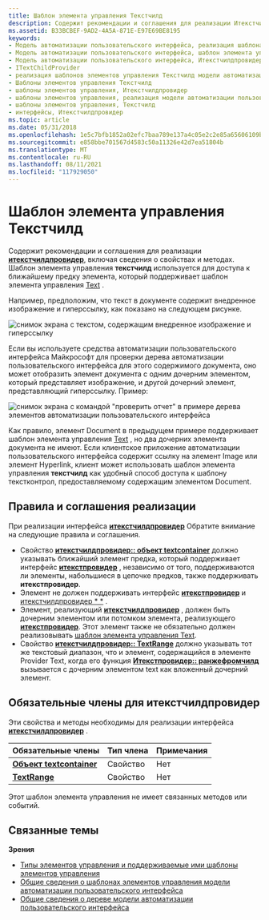```yaml
---
title: Шаблон элемента управления Текстчилд
description: Содержит рекомендации и соглашения для реализации Итекстчилдпровидер, включая сведения о свойствах и методах. Шаблон элемента управления Текстчилд используется для доступа к ближайшему предку элемента, который поддерживает шаблон элемента управления Text.
ms.assetid: B33BCBEF-9AD2-4A5A-871E-E97E69BE8195
keywords:
- Модель автоматизации пользовательского интерфейса, реализация шаблона элемента управления Текстчилд
- Модель автоматизации пользовательского интерфейса, шаблон элемента управления Текстчилд
- Модель автоматизации пользовательского интерфейса, Итекстчилдпровидер
- ITextChildProvider
- реализация шаблонов элементов управления Текстчилд модели автоматизации пользовательского интерфейса
- Шаблоны элементов управления Текстчилд
- шаблоны элементов управления, Итекстчилдпровидер
- шаблоны элементов управления, реализация модели автоматизации пользовательского интерфейса Текстчилд
- шаблоны элементов управления, Текстчилд
- интерфейсы, Итекстчилдпровидер
ms.topic: article
ms.date: 05/31/2018
ms.openlocfilehash: 1e5c7bfb1852a02efc7baa789e137a4c05e2c2e85a65606109b26a622dfafcf4
ms.sourcegitcommit: e858bbe701567d4583c50a11326e42d7ea51804b
ms.translationtype: MT
ms.contentlocale: ru-RU
ms.lasthandoff: 08/11/2021
ms.locfileid: "117929050"
---
```

# <a name="textchild-control-pattern"></a>Шаблон элемента управления Текстчилд

Содержит рекомендации и соглашения для реализации [**итекстчилдпровидер**](/windows/desktop/api/uiautomationcore/nn-uiautomationcore-itextchildprovider), включая сведения о свойствах и методах. Шаблон элемента управления **текстчилд** используется для доступа к ближайшему предку элемента, который поддерживает шаблон элемента управления [Text](uiauto-implementingtextandtextrange.md) .

Например, предположим, что текст в документе содержит внедренное изображение и гиперссылку, как показано на следующем рисунке.

![снимок экрана с текстом, содержащим внедренное изображение и гиперссылку](images/textchild-pattern.png)

Если вы используете средства автоматизации пользовательского интерфейса Майкрософт для проверки дерева автоматизации пользовательского интерфейса для этого содержимого документа, оно может отобразить элемент документа с одним дочерним элементом, который представляет изображение, и другой дочерний элемент, представляющий гиперссылку. Пример:

![снимок экрана с командой "проверить отчет" в примере дерева элементов автоматизации пользовательского интерфейса](images/textchild-pattern-tree.png)

Как правило, элемент Document в предыдущем примере поддерживает шаблон элемента управления [Text](uiauto-implementingtextandtextrange.md) , но два дочерних элемента документа не имеют. Если клиентское приложение автоматизации пользовательского интерфейса содержит ссылку на элемент Image или элемент Hyperlink, клиент может использовать шаблон элемента управления **текстчилд** как удобный способ доступа к шаблону текстконтрол, предоставляемому содержащим элементом Document.

## <a name="implementation-guidelines-and-conventions"></a>Правила и соглашения реализации

При реализации интерфейса [**итекстчилдпровидер**](/windows/desktop/api/uiautomationcore/nn-uiautomationcore-itextchildprovider) Обратите внимание на следующие правила и соглашения.

-   Свойство [**итекстчилдпровидер:: объект textcontainer**](/windows/win32/api/uiautomationcore/nf-uiautomationcore-itextchildprovider-get_textcontainer) должно указывать ближайший элемент предка, который поддерживает интерфейс [**итекстпровидер**](/windows/desktop/api/UIAutomationCore/nn-uiautomationcore-itextprovider) , независимо от того, поддерживаются ли элементы, набольшиеся в цепочке предков, также поддерживать **итекстпровидер**.
-   Элемент не должен поддерживать интерфейс [**итекстпровидер**](/windows/desktop/api/UIAutomationCore/nn-uiautomationcore-itextprovider) и [итекстчилдпровидер * *](/windows/desktop/api/uiautomationcore/nn-uiautomationcore-itextchildprovider) .
- Элемент, реализующий [**итекстчилдпровидер**](/windows/desktop/api/uiautomationcore/nn-uiautomationcore-itextchildprovider) , должен быть дочерним элементом или потомком элемента, реализующего [**итекстпровидер**](/windows/desktop/api/uiautomationcore/nn-uiautomationcore-itextprovider). Этот элемент также не обязательно должен реализовывать [шаблон элемента управления Text](/windows/desktop/WinAuto/uiauto-implementingtextandtextrange).
-   Свойство [**итекстчилдпровидер:: TextRange**](/windows/win32/api/uiautomationcore/nf-uiautomationcore-itextchildprovider-get_textrange) должно указывать тот же текстовый диапазон, что и элемент, содержащийся в элементе Provider Text, когда его функция [**Итекстпровидер:: ранжефромчилд**](/windows/desktop/api/UIAutomationCore/nf-uiautomationcore-itextprovider-rangefromchild) вызывается с дочерним элементом text как вложенный дочерний элемент.

## <a name="required-members-for-itextchildprovider"></a>Обязательные члены для **итекстчилдпровидер**

Эти свойства и методы необходимы для реализации интерфейса [**итекстчилдпровидер**](/windows/desktop/api/uiautomationcore/nn-uiautomationcore-itextchildprovider) .



| Обязательные члены                                                     | Тип члена | Примечания |
|----------------------------------------------------------------------|-------------|-------|
| [**Объект textcontainer**](/windows/desktop/api/uiautomationcore/nf-uiautomationcore-itextchildprovider-get_textcontainer) | Свойство    | Нет  |
| [**TextRange**](/windows/desktop/api/uiautomationcore/nf-uiautomationcore-itextchildprovider-get_textrange)         | Свойство    | Нет  |



 

Этот шаблон элемента управления не имеет связанных методов или событий.

## <a name="related-topics"></a>Связанные темы

**Зрения**

- [Типы элементов управления и поддерживаемые ими шаблоны элементов управления](uiauto-controlpatternmapping.md)
- [Общие сведения о шаблонах элементов управления модели автоматизации пользовательского интерфейса](uiauto-controlpatternsoverview.md)
- [Общие сведения о дереве модели автоматизации пользовательского интерфейса](uiauto-treeoverview.md)